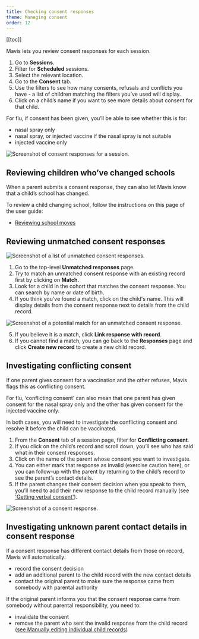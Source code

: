 ```yaml
---
title: Checking consent responses
theme: Managing consent
order: 12
---
```


[[toc]]

Mavis lets you review consent responses for each session.

1. Go to **Sessions**.
2. Filter for **Scheduled** sessions.
3. Select the relevant location.
4. Go to the **Consent** tab.
5. Use the filters to see how many consents, refusals and conflicts you have - a list of children matching the filters you’ve used will display.
6. Click on a child’s name if you want to see more details about consent for that child.

For flu, if consent has been given, you’ll be able to see whether this is for:

- nasal spray only
- nasal spray, or injected vaccine if the nasal spray is not suitable
- injected vaccine only

![Screenshot of consent responses for a session.](/assets/images/session-consent.png 'Mavis shows consent responses for a session grouped by status.')

## Reviewing children who’ve changed schools

When a parent submits a consent response, they can also let Mavis know that a child’s school has changed.

To review a child changing school, follow the instructions on this page of the user guide:

- [Reviewing school moves](/guide/school-moves)

## Reviewing unmatched consent responses

![Screenshot of a list of unmatched consent responses.](/assets/images/consent-unmatched.png 'Mavis helps you review unmatched consent responses.')

1. Go to the top-level **Unmatched responses** page.
2. Try to match an unmatched consent response with an existing record first by clicking on **Match**.
3. Look for a child in the cohort that matches the consent response. You can search by name or date of birth.
4. If you think you’ve found a match, click on the child's name. This will display details from the consent response next to details from the child record.

![Screenshot of a potential match for an unmatched consent response.](/assets/images/consent-link.png 'Mavis makes it easy to compare a consent response with a child record.')

5. If you believe it is a match, click **Link response with record**.
6. If you cannot find a match, you can go back to the **Responses** page and click **Create new record** to create a new child record.

## Investigating conflicting consent

If one parent gives consent for a vaccination and the other refuses, Mavis flags this as conflicting consent.

For flu, ‘conflicting consent’ can also mean that one parent has given consent for the nasal spray only and the other has given consent for the injected vaccine only.

In both cases, you will need to investigate the conflicting consent and resolve it before the child can be vaccinated.

1. From the **Consent** tab of a session page, filter for **Conflicting consent**.
2. If you click on the child’s record and scroll down, you’ll see who has said what in their consent responses.
3. Click on the name of the parent whose consent you want to investigate.
4. You can either mark that response as invalid (exercise caution here), or you can follow-up with the parent by returning to the child’s record to see the parent’s contact details.
5. If the parent changes their consent decision when you speak to them, you’ll need to add their new response to the child record manually (see ['Getting verbal consent'](/guide/verbal-consent.md)).

![Screenshot of a consent response.](/assets/images/consent-form-view.png 'A consent can be invalidated or withdrawn.')

## Investigating unknown parent contact details in consent response

If a consent response has different contact details from those on record, Mavis will automatically:
- record the consent decision
- add an additional parent to the child record with the new contact details
- contact the original parent to make sure the response came from somebody with parental authority

If the original parent informs you that the consent response came from somebody without parental responsibility, you need to:
- invalidate the consent
- remove the parent who sent the invalid response from the child record ([see Manually editing individual child records](/guide/editing-cohorts.md))
